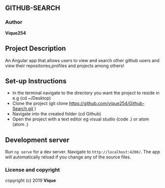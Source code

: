 ## GITHUB-SEARCH
### Author
**Vique254**
## Project Description
An Angular app that allows users to view and search other github users and view their repositories,profiles and projects among others!
## Set-up Instructions
* In the terminal navigate to the directory you want the project to reside in e.g (cd ~/Desktop)
* Clone the project (git clone https://github.com/vique254/Github-Search.git )
* Navigate into the created folder (cd Github)
* Open the project with a text editor eg visual studio (code .) or atom (atom .)
## Development server

Run `ng serve` for a dev server. Navigate to `http://localhost:4200/`. The app will automatically reload if you change any of the source files.
### License and copyright
copyright (c) 2019  **Vique**
